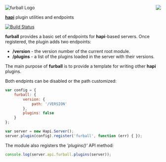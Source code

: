 <a href="/walmartlabs/blammo"><img src="https://raw.github.com/walmartlabs/blammo/master/images/from.png" align="right" /></a>
![furball Logo](https://raw.github.com/walmartlabs/furball/master/images/furball.png)

[**hapi**](https://github.com/walmartlabs/hapi) plugin utilities and endpoints

[![Build Status](https://secure.travis-ci.org/walmartlabs/furball.png)](http://travis-ci.org/walmartlabs/furball)

**furball** provides a basic set of endpoints for **hapi**-based servers. Once registered, the plugin adds two endpoints:
- __/version__ - the version number of the current root module.
- __/plugins__ - a list of the plugins loaded in the server with their versions.

The main purpose of **furball** is to provide a template for writing other **hapi** plugins.

Both endpints can be disabled or the path customized:
```javascript
var config = {
    furball: {
        version: {
            path: '/VERSION'
        },
        plugins: false
    }
};

var server = new Hapi.Server();
server.plugin(config).register('furball', function (err) { });
```

The module also registers the _'plugins()'_ API method:
```javascript
console.log(server.api.furball.plugins(server));
```

